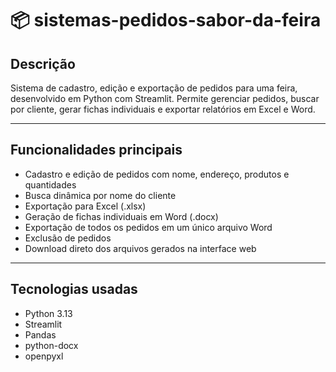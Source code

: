 # 📦 sistemas-pedidos-sabor-da-feira

## Descrição  
Sistema de cadastro, edição e exportação de pedidos para uma feira, desenvolvido em Python com Streamlit. Permite gerenciar pedidos, buscar por cliente, gerar fichas individuais e exportar relatórios em Excel e Word.

---

## Funcionalidades principais

- Cadastro e edição de pedidos com nome, endereço, produtos e quantidades  
- Busca dinâmica por nome do cliente  
- Exportação para Excel (.xlsx)  
- Geração de fichas individuais em Word (.docx)  
- Exportação de todos os pedidos em um único arquivo Word  
- Exclusão de pedidos  
- Download direto dos arquivos gerados na interface web  

---

## Tecnologias usadas

- Python 3.13  
- Streamlit  
- Pandas  
- python-docx  
- openpyxl  
